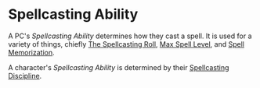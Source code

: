 # Spellcasting Ability

A PC's *Spellcasting Ability* determines how they cast a spell. It is used for a variety of things, chiefly [The Spellcasting Roll](../Spellcasting.md#The%20Spellcasting%20Roll), [Max Spell Level](../../Spells/Spell%20Level.md#Max%20Spell%20Level), and [Spell Memorization](../Spell%20Memorization.md).

A character's *Spellcasting Ability* is determined by their [Spellcasting Discipline](Spellcasting%20Disciplines.md).
